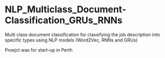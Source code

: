 # NLP_Multiclass_Document-Classification_GRUs_RNNs

Multi class document classification for classifying the job description into specific types using NLP models (Word2Vec, RNNs and GRUs)

Proejct was for start-up in Perth
